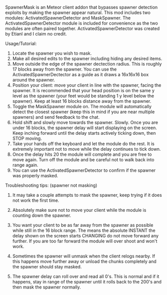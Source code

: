SpawnerMask is an Meteor client addon that bypasses spawner detection exploits by making the spawner appear natural.
This mod includes two modules: ActivatedSpawnerDetector and MaskSpawner.
The ActivatedSpawnerDetector module is included for convenience as the two modules are often paired together. ActivatedSpawnerDetector was created by Etianl and I claim no credit.

Usage/Tutorial:
1. Locate the spawner you wish to mask.
2. Make all desired edits to the spawner including hiding any desired items.
3. Move outside the edge of the spawner dectection radius. This is roughly 17 blocks away from the spawner. You can use the ActivatedSpawnerDectector as a guide as it draws a 16x16x16 box around the spawner.
4. Position your client: move your client in line with the spawner, facing the spawner. It is recommended that your head position is on the same y level as the spawner (your feet would be standing 1 y level below the spawner). Keep at least 16 blocks distance away from the spawner.
5. Toggle the MaskSpawner module on. The module will automatically detect the closest spawner (keep this in mind if you are near multiple spawners) and send feedback to the chat.
6. Hold shift and slowly move towards the spawner. Slowly. Once you are under 16 blocks, the spawner delay will start displaying on the screen. Keep inching forward until the delay starts actively ticking down, then STOP moving.
7. Take your hands off the keyboard and let the module do the rest. It is extremely important not to move while the delay continues to tick down.
8. Once the delay hits 20 the module will complete and you are free to move again. Turn off the module and be careful not to walk back into range again.
9. You can use the ActivatedSpawnerDetector to confirm if the spawner was properly masked.

 Troubleshooting tips: (spawner not masking)
 1. It may take a couple attempts to mask the spawner, keep trying if it does not work the first time.
 2. Absolutely make sure not to move your client while the module is counting down the spawner.
 3. You want your client to be as far away from the spawner as possible while still in the 16 block range. The means the absolute INSTANT the delay shown on the screen starts CHANGING do not move forward any further. If you are too far forward the module will over shoot and won't work.

 4. Sometimes the spawner will unmask when the client relogs nearby. If this happens move further away or unload the chunks completely and the spawner should stay masked.
 5. The spawner delay can roll over and read all 0's. This is normal and if it happens, stay in range of the spawner until it rolls back to the 200's and then mask the spawner normally.

